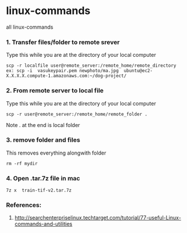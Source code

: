 # linux-commands
all linux-commands

### 1. Transfer files/folder to remote srever

Type this while you are at the directory of your local computer

```
scp -r localfile user@remote_server:/remote_home/remote_directory
ex: scp -i  vasukeypair.pem newphoto/ma.jpg  ubuntu@ec2-X.X.X.X.compute-1.amazonaws.com:~/dog-project/ 
```




### 2. From remote server to local file

Type this while you are at the directory of your local computer
```
scp -r user@remote_server:/remote_home/remote_folder .

```

 Note . at the end is local folder

### 3. remove folder and files

This removes everything alongwith folder

```
rm -rf mydir
```

### 4. Open .tar.7z file in mac
```
7z x  train-tif-v2.tar.7z
```


### References:
1. http://searchenterpriselinux.techtarget.com/tutorial/77-useful-Linux-commands-and-utilities
